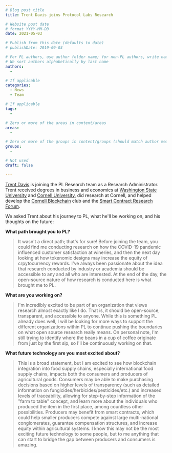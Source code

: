```yaml
---
# Blog post title
title: Trent Davis joins Protocol Labs Research

# Website post date
# format YYYY-MM-DD
date: 2021-05-03

# Publish from this date (defaults to date)
# publishDate: 2019-09-03

# For PL authors, use author folder name; for non-PL authors, write name as in paper within ""
# We sort authors alphabetically by last name
authors:
  - 

# If applicable
categories:
  - News
  - Team

# If applicable
tags:
  -

# Zero or more of the areas in content/areas
areas:
  -

# Zero or more of the groups in content/groups (should match author membership)
groups:
  -

# Not used
draft: false

---
```


[Trent Davis](/authors/trent-davis/) is joining the PL Research team as a Research Administrator. Trent received degrees in business and economics at [Washington State University](https://wsu.edu/) and [Cornell University](https://www.cornell.edu/), did research at Cornell, and helped develop the [Cornell Blockchain](https://cornellblockchain.org/) club and the [Smart Contract Research Forum](https://www.smartcontractresearch.org/).

We asked Trent about his journey to PL, what he'll be working on, and his thoughts on the future:

**What path brought you to PL?**

>  It wasn't a direct path; that's for sure! Before joining the team, you could find me conducting research on how the COVID-19 pandemic influenced customer satisfaction at wineries, and then the next day looking at how tokenomic designs may increase the equity of crpytocurrency rewards. I've always been passionate about the idea that research conducted by industry or academia should be accessible to any and all who are interested. At the end of the day, the open-source nature of how research is conducted here is what brought me to PL.   

**What are you working on?**

>  I'm incredibly excited to be part of an organization that views research almost exactly like I do. That is, it should be open-source, transparent, and accessible to anyone. While this is something PL already does well, I will be looking for more ways to support the different organizations within PL to continue pushing the boundaries on what open source research really means. On personal note, I'm still trying to identify where the beans in a cup of coffee originate from just by the first sip, so I'll be continuously working on that.

**What future technology are you most excited about?**

>  This is a broad statement, but I am excited to see how blockchain integration into food supply chains, especially international food supply chains, impacts both the consumers and producers of agricultural goods. Consumers may be able to make purchasing decisions based on higher levels of transparency (such as detailed information on fungicides/herbicides/pesticides/etc.) and increased levels of traceability, allowing for step-by-step information of the "farm to table" concept, and learn more about the individuals who produced the item in the first place, among countless other possibilities. Producers may benefit from smart contracts, which could help smaller producers compete against large multi-national conglomerates, guarantee compensation structures, and increase equity within agricultural systems. I know this may not be the most exciting future technology to some people, but to me anything that can start to bridge the gap between producers and consumers is amazing.

